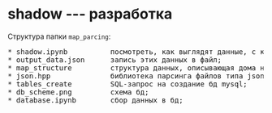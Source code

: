 # shadow --- разработка

Структура папки `map_parcing`:
<pre>
* shadow.ipynb          посмотреть, как выглядят данные, с которыми работаем;
* output_data.json      запись этих данных в файл;
* map_structure         структура данных, описывающая дома на карте;
* json.hpp              библиотека парсинга файлов типа json;
* tables_create         SQL-запрос на создание бд mysql;
* db_scheme.png         схема бд; 
* database.ipynb        сбор данных в бд;            
</pre>
